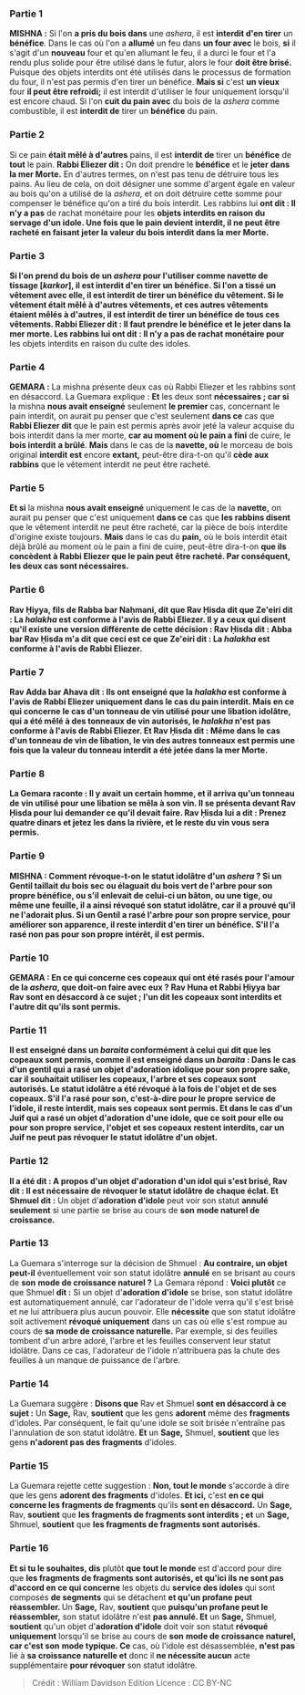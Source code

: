
### Partie 1
<strong>MISHNA :</strong> Si l'on <b>a pris du bois dans</b> une <i>ashera</i>, il est <b>interdit d'en tirer</b> un <b>bénéfice</b>. Dans le cas où l'on a <b>allumé</b> un feu dans <b>un four avec</b> le bois, <b>si</b> il s'agit d'un <b>nouveau</b> four et qu'en allumant le feu, il a durci le four et l'a rendu plus solide pour être utilisé dans le futur, alors le four <b>doit être brisé.</b> Puisque des objets interdits ont été utilisés dans le processus de formation du four, il n'est pas permis d'en tirer un bénéfice. <b>Mais si</b> c'est <b>un vieux</b> four <b>il peut être refroidi;</b> il est interdit d'utiliser le four uniquement lorsqu'il est encore chaud. Si l'on <b>cuit du pain avec</b> du bois de la <i>ashera</i> comme combustible, il est <b>interdit de</b> tirer un <b>bénéfice</b> du pain.

### Partie 2
Si ce pain <b>était mêlé à d'autres</b> pains, il est <b>interdit de</b> tirer un <b>bénéfice</b> de <b>tout</b> le pain. <b>Rabbi Eliezer dit :</b> On doit prendre le <b>bénéfice</b> et le <b>jeter</b> <b>dans la mer Morte.</b> En d'autres termes, on n'est pas tenu de détruire tous les pains. Au lieu de cela, on doit désigner une somme d'argent égale en valeur au bois qu'on a utilisé de la <i>ashera</i>, et on doit détruire cette somme pour compenser le bénéfice qu'on a tiré du bois interdit. Les rabbins lui <b>ont dit : Il n'y a pas</b> de rachat monétaire pour les <b>objets interdits en raison du <b>servage d'un idole.</b> Une fois que le pain devient interdit, il ne peut être racheté en faisant jeter la valeur du bois interdit dans la mer Morte.

### Partie 3
Si l'on <b>prend</b> du bois <b>de</b> un <i>ashera</i> pour l'utiliser comme <b>navette de tissage [<i>karkor</i>],</b> il est <b>interdit d'en tirer un <b>bénéfice</b>. Si l'on <b>a tissé un vêtement avec elle,</b> il est <b>interdit de</b> tirer un <b>bénéfice</b> du vêtement. Si le vêtement <b>était mêlé à d'autres</b> vêtements, <b>et</b> ces <b>autres</b> vêtements étaient mêlés <b>à d'autres,</b> il est <b>interdit de</b> tirer <b>un bénéfice</b> de <b>tous ces vêtements. Rabbi Eliezer dit :</b> Il faut prendre le <b>bénéfice</b> et le <b>jeter</b> dans la mer morte.</b> Les rabbins lui <b>ont dit : Il n'y a pas</b> de rachat monétaire pour</b> les objets interdits en raison du culte des idoles.</b>

### Partie 4
<strong>GEMARA :</strong> La mishna présente deux cas où Rabbi Eliezer et les rabbins sont en désaccord. La Guemara explique : <b>Et</b> les deux sont <b>nécessaires ; car si</b> la mishna <b>nous avait enseigné</b> seulement <b>le premier</b> cas, concernant le pain interdit, on aurait pu penser que c'est seulement <b>dans ce</b> cas que <b>Rabbi Eliezer dit</b> que le pain est permis après avoir jeté la valeur acquise du bois interdit dans la mer morte, <b>car au moment où le pain a fini</b> de cuire, le <b>bois interdit</b> <b>a brûlé</b>. <b>Mais</b> dans le cas de la <b>navette, où</b> le morceau de bois original <b>interdit</b> <b>est</b> encore <b>extant,</b> peut-être dira-t-on</b> qu'il <b>cède aux rabbins</b> que le vêtement interdit ne peut être racheté.

### Partie 5
<b>Et si</b> la mishna <b>nous avait enseigné</b> uniquement le cas de la <b>navette,</b> on aurait pu penser que c'est uniquement <b>dans ce</b> cas que <b>les rabbins disent</b> que le vêtement interdit ne peut être racheté, car la pièce de bois interdite d'origine existe toujours. <b>Mais</b> dans le cas du <b>pain,</b> où le bois interdit était déjà brûlé au moment où le pain a fini de cuire, peut-être dira-t-on <b>que <b>ils concèdent à Rabbi Eliezer</b> que le pain peut être racheté. Par conséquent, les deux cas sont <b>nécessaires.</b>

### Partie 6
<b>Rav Ḥiyya, fils de Rabba bar Naḥmani, dit</b> que <b>Rav Ḥisda dit</b> que <b>Ze'eiri dit :</b> La <b><i>halakha</i></b> est <b>conforme</b> à l'avis de <b>Rabbi Eliezer. Il y a</b> ceux <b>qui disent</b> qu'il existe une version différente de cette décision : <b>Rav Ḥisda dit : Abba bar Rav Ḥisda m'a dit</b> que <b>ceci</b> est ce que <b>Ze'eiri dit :</b> La <b><i>halakha</i></b> est <b>conforme</b> à l'avis de <b>Rabbi Eliezer.</b>

### Partie 7
<b>Rav Adda bar Ahava dit : Ils ont enseigné</b> que la <i>halakha</i> est conforme à l'avis de Rabbi Eliezer <b>uniquement</b> dans le cas du <b>pain interdit. Mais</b> en ce qui concerne le cas d'un <b>tonneau</b> de vin utilisé pour une libation idolâtre, qui a été mêlé à des tonneaux de vin autorisés, le <i>halakha</i> n'est <b>pas</b> conforme à l'avis de Rabbi Eliezer. <b>Et Rav Ḥisda dit : Même</b> dans le cas d'un <b>tonneau</b> de vin de libation, le vin des autres tonneaux est <b>permis</b> une fois que la valeur du tonneau interdit a été jetée dans la mer Morte.

### Partie 8
La Gemara raconte : Il y avait <b>un certain homme,</b> et il arriva <b>qu'un tonneau de vin</b> utilisé pour <b>une libation se mêla à son vin. Il se présenta devant Rav Ḥisda</b> pour lui demander ce qu'il devait faire. Rav Ḥisda <b>lui a dit</b> : <b>Prenez quatre dinars et jetez</b> les <b>dans la rivière, et</b> le reste du vin <b>vous sera permis.</b>

### Partie 9
<strong>MISHNA :</strong> <b>Comment révoque-t-on</b> le statut idolâtre d'un <i>ashera</i> ? Si un Gentil <b>taillait</b> du bois sec <b>ou élaguait</b> du bois vert de l'arbre pour son propre bénéfice, ou s'il <b>enlevait de celui-ci un bâton, ou une tige,</b> ou <b>même une feuille, il a</b> ainsi <b>révoqué</b> son statut idolâtre, car il a prouvé qu'il ne l'adorait plus. Si un Gentil <b>a rasé</b> l'arbre <b>pour son</b> propre <b>service,</b> pour améliorer son apparence, il reste <b>interdit</b> d'en tirer un bénéfice. S'il l'a rasé <b>non pas pour son</b> <b>propre intérêt,</b> il est <b>permis.</b>

### Partie 10
<strong>GEMARA : </strong>En ce qui concerne <b>ces copeaux</b> qui ont été rasés pour l'amour de la <i>ashera</i>, <b>que doit-on</b> faire <b>avec eux ? Rav Huna et Rabbi Ḥiyya bar Rav sont en désaccord à ce sujet ; l'un dit</b> les copeaux <b>sont interdits et l'autre dit qu'ils sont permis.</b>

### Partie 11
<b>Il est enseigné</b> dans un <i>baraita</i> <b>conformément à celui qui dit</b> que les copeaux <b>sont permis, comme il est enseigné</b> dans un <i>baraita</i> : Dans le cas d'un <b>gentil qui a rasé</b> un objet d'adoration <b>idolique pour son</b> propre <b>sake,</b> car il souhaitait utiliser les copeaux, l'arbre <b>et ses copeaux sont autorisés. </b> Le statut idolâtre a été révoqué à la fois de l'objet et de ses copeaux. S'il l'a rasé <b>pour son,</b> c'est-à-dire pour le propre <b>service de l'idole, il</b> reste <b>interdit, mais ses copeaux sont permis. Et</b> dans le cas d'un <b>Juif qui a rasé</b> un objet d'adoration d'une <b>idole, que ce soit pour elle ou pour son</b> propre <b>service,</b> l'objet <b>et ses copeaux</b> restent <b>interdits,</b> car un Juif ne peut pas révoquer le statut idolâtre d'un objet.

### Partie 12
<b>Il a été dit :</b> A propos d'un objet d'adoration d'un <b>idol qui s'est brisé, Rav dit : Il est nécessaire de révoquer</b> le statut idolâtre de <b>chaque éclat</b>. Et Shmuel dit :</b> Un objet d'<b>adoration d'idole</b> peut voir son statut <b>annulé seulement</b> si une partie se brise au cours de <b>son</b> <b>mode naturel de croissance.</b>

### Partie 13
La Guemara s'interroge sur la décision de Shmuel : <b>Au contraire, un objet peut-il</b> éventuellement voir son statut idolâtre <b>annulé</b> en se brisant au cours de <b>son</b> <b>mode de croissance naturel ?</b> La Gemara répond : <b>Voici plutôt</b> ce que Shmuel <b>dit :</b> Si un objet d'<b>adoration d'idole</b> se brise, son statut idolâtre est automatiquement annulé, car l'adorateur de l'idole verra qu'il s'est brisé et ne lui attribuera plus aucun pouvoir. Elle <b>nécessite</b> que son statut idolâtre soit activement <b>révoqué uniquement</b> dans un cas où elle s'est rompue au cours de <b>sa</b> <b>mode de croissance naturelle.</b> Par exemple, si des feuilles tombent d'un arbre adoré, l'arbre et les feuilles conservent leur statut idolâtre. Dans ce cas, l'adorateur de l'idole n'attribuera pas la chute des feuilles à un manque de puissance de l'arbre.

### Partie 14
La Guemara suggère : <b>Disons que</b> Rav et Shmuel <b>sont en désaccord à ce sujet :</b> Un <b>Sage,</b> Rav, <b>soutient</b> que les gens <b>adorent</b> même des <b>fragments</b> d'idoles. Par conséquent, le fait qu'une idole se soit brisée n'entraîne pas l'annulation de son statut idolâtre. <b>Et</b> un <b>Sage,</b> Shmuel, <b>soutient</b> que les gens <b>n'adorent pas des fragments</b> d'idoles.

### Partie 15
La Guemara rejette cette suggestion : <b>Non, tout le monde</b> s'accorde à dire que les gens <b>adorent des fragments</b> d'idoles. <b>Et ici,</b> c'est <b>en ce qui concerne les fragments de fragments</b> qu'ils <b>sont en désaccord.</b> Un <b>Sage,</b> Rav, <b>soutient</b> que <b>les fragments de fragments sont interdits ; et</b> un <b>Sage,</b> Shmuel, <b>soutient</b> que <b>les fragments de fragments sont autorisés.</b>

### Partie 16
<b>Et si tu le souhaites, dis</b> plutôt <b>que tout le monde</b> est d'accord pour dire que <b>les fragments de fragments sont autorisés, et qu'ici ils ne sont pas d'accord en ce qui concerne</b> les objets du <b>service des idoles</b> qui sont composés <b>de segments</b> qui se détachent <b>et qu'un profane peut réassembler. </b> Un <b>Sage,</b> Rav, <b>soutient</b> que <b>puisqu'un profane peut le réassembler,</b> son statut idolâtre n'est <b>pas annulé. Et</b> un <b>Sage,</b> Shmuel, <b>soutient</b> qu'un objet d'<b>adoration d'idole</b> doit voir son statut <b>révoqué uniquement</b> lorsqu'il se brise au cours de <b>son</b> <b>mode de croissance naturel, car c'est son</b> <b>mode typique. Ce</b> cas, où l'idole est désassemblée, <b>n'est pas</b> lié à <b>sa</b> <b>croissance naturelle et</b> donc il <b>ne nécessite aucun</b> acte supplémentaire <b>pour révoquer</b> son statut idolâtre.

>Crédit : William Davidson Edition
>Licence : CC BY-NC
